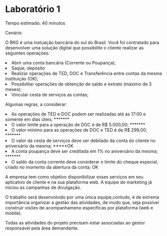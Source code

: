 # Laboratório 1

Tempo estimado: 40 minutos

Cenário: 

O BKG é uma instuação bancária do sul do Brasil. Você foi contratado para desenvolver uma solução digital que possibilite o cliente realizar as seguintes operações:

<li> Abrir uma conta bancária (Corrente ou Poupança); 
<li> Saque, depósito
<li> Realizar operações de TED, DOC e Transferência entre contas da mesma instituição (OK); 
<li> Possibilitar operações de obtenção de saldo e extrato (máximo de 3 meses); 
<li> Vincular cesta de serviços as contas; 

Algumas regras, a considerar:

<li> As operações de TED e DOC podem ser realizadas até as 17:00 e somente em dias úteis; *******
<li> O valor limite para a operação de DOC é de R$ 5.000,00; *******
<li> O valor mínimo para as operações de DOC e TED é de R$ 299,00; *******
<li> O valor da cesta de serviços deve ser debitado da conta do cliente no aniversário da mesma; *****OK
<li> A conta poupança deve ser creditada em 1% no aniversário da mesma; *******
<li> O saldo da conta corrente deve considerar o limite do cheque especial, criado no momento da abertura da conta; OK

<p>A empresa tem como objetivo disponibilizar esses serviços em seu aplicativo de cliente e na sua plataforma web. A equipe de marketing já iniciou as campanhas de divulgação.</p>

<p>O trabalho será desenvolvido por uma única equipe,contudo, é de extrema importância organizar a gestão das atividades, de modo que, seja possível construir visões de acompanhameno específicas por plataforma (web e mobile).</p>

<p>
Todas as atividades do projeto precisam estar associadas ao gestor responsável pela área demandante.  
</p>